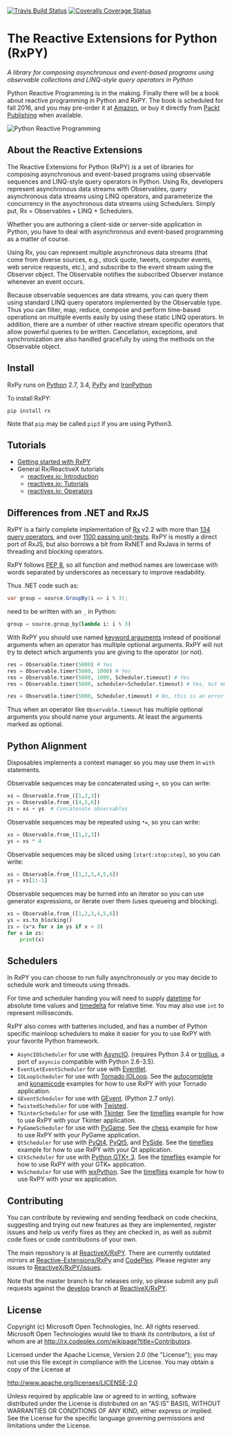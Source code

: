 [![Travis Build Status](https://img.shields.io/travis/ReactiveX/RxPY.svg)](https://travis-ci.org/ReactiveX/RxPY)
[![Coveralls Coverage Status](https://img.shields.io/coveralls/dbrattli/RxPY.svg)](https://coveralls.io/r/dbrattli/RxPY)

# The Reactive Extensions for Python (RxPY) #

*A library for composing asynchronous and event-based programs using observable collections and LINQ-style query operators in Python*

Python Reactive Programming is in the making. Finally there will be a book about reactive programming in Python and RxPY. The book is scheduled for fall 2016, and you may pre-order it at [Amazon](http://www.amazon.com/dp/B01DT4D5MI/ref=cm_sw_r_fa_dp_E7Mexb19ZJJA3), or buy it directly from [Packt Publishing](https://www.packtpub.com/application-development/python-reactive-programming) when available.

![Python Reactive Programming](https://d1ldz4te4covpm.cloudfront.net/sites/default/files/imagecache/ppv4_main_book_cover/B05510_MockupCover_Normal.jpg)

## About the Reactive Extensions

The Reactive Extensions for Python (RxPY) is a set of libraries for composing
asynchronous and event-based programs using observable sequences and LINQ-style
query operators in Python. Using Rx, developers represent asynchronous data
streams with Observables, query asynchronous data streams using LINQ operators,
and parameterize the concurrency in the asynchronous data streams using
Schedulers. Simply put, Rx = Observables + LINQ + Schedulers.

Whether you are authoring a client-side or server-side application in Python,
you have to deal with asynchronous and event-based programming as a matter of
course.

Using Rx, you can represent multiple asynchronous data streams (that come from
diverse sources, e.g., stock quote, tweets, computer events, web service
requests, etc.), and subscribe to the event stream using the Observer object.
The Observable notifies the subscribed Observer instance whenever an event
occurs.

Because observable sequences are data streams, you can query them using standard
LINQ query operators implemented by the Observable type. Thus you can filter,
map, reduce, compose and perform time-based operations on multiple events
easily by using these static LINQ operators. In addition, there are a number of
other reactive stream specific operators that allow powerful queries to be
written. Cancellation, exceptions, and synchronization are also handled
gracefully by using the methods on the Observable object.

## Install

RxPy runs on [Python](http://www.python.org/) 2.7, 3.4,
[PyPy](http://pypy.org/) and [IronPython](https://ironpython.codeplex.com)

To install RxPY:

`pip install rx`

Note that `pip` may be called `pip3` if you are using Python3.

## Tutorials

* [Getting started with RxPY](https://github.com/ReactiveX/RxPY/blob/develop/notebooks/Getting%20Started.ipynb)
* General Rx/ReactiveX tutorials
    * [reactivex.io: Introduction](http://reactivex.io/intro.html)
    * [reactivex.io: Tutorials](http://reactivex.io/tutorials.html)
    * [reactivex.io: Operators](http://reactivex.io/documentation/operators.html)

## Differences from .NET and RxJS

RxPY is a fairly complete implementation of
[Rx](http://msdn.microsoft.com/en-us/data/gg577609.aspx)
v2.2 with more than [134 query operators](http://reactivex.io/documentation/operators.html), and over [1100 passing unit-tests](https://coveralls.io/github/dbrattli/RxPY). RxPY
is mostly a direct port of RxJS, but also borrows a bit from RxNET and RxJava
in terms of threading and blocking operators.

RxPY follows [PEP 8](http://legacy.python.org/dev/peps/pep-0008/), so all
function and method names are lowercase with words separated by underscores as
necessary to improve readability.

Thus .NET code such as:
```c#
var group = source.GroupBy(i => i % 3);
```

need to be written with an `_` in Python:
```python
group = source.group_by(lambda i: i % 3)
```

With RxPY you should use named
[keyword arguments](https://docs.python.org/2/glossary.html) instead of
positional arguments when an operator has multiple optional arguments. RxPY will
not try to detect which arguments you are giving to the operator (or not).

```python
res = Observable.timer(5000) # Yes
res = Observable.timer(5000, 1000) # Yes
res = Observable.timer(5000, 1000, Scheduler.timeout) # Yes
res = Observable.timer(5000, scheduler=Scheduler.timeout) # Yes, but must name

res = Observable.timer(5000, Scheduler.timeout) # No, this is an error
```

Thus when an operator like `Observable.timeout` has multiple optional arguments
you should name your arguments. At least the arguments marked as optional.

## Python Alignment

Disposables implements a context manager so you may use them in `with`
statements.

Observable sequences may be concatenated using `+`, so you can write:

```python
xs = Observable.from_([1,2,3])
ys = Observable.from_([4,5,6])
zs = xs + ys  # Concatenate observables
```

Observable sequences may be repeated using `*=`, so you can write:

```python
xs = Observable.from_([1,2,3])
ys = xs * 4
```

Observable sequences may be sliced using `[start:stop:step]`, so you can write:

```python
xs = Observable.from_([1,2,3,4,5,6])
ys = xs[1:-1]
```

Observable sequences may be turned into an iterator so you can use generator
expressions, or iterate over them (uses queueing and blocking).

```python
xs = Observable.from_([1,2,3,4,5,6])
ys = xs.to_blocking()
zs = (x*x for x in ys if x > 3)
for x in zs:
    print(x)
```

## Schedulers

In RxPY you can choose to run fully asynchronously or you may decide to schedule
work and timeouts using threads.

For time and scheduler handing you will need to supply
[datetime](https://docs.python.org/2/library/datetime.html) for absolute time
values and
[timedelta](https://docs.python.org/2/library/datetime.html#timedelta-objects)
for relative time. You may also use `int` to represent milliseconds.

RxPY also comes with batteries included, and has a number of Python specific
mainloop schedulers to make it easier for you to use RxPY with your favorite
Python framework.

* `AsyncIOScheduler` for use with
  [AsyncIO](https://docs.python.org/3/library/asyncio.html). (requires Python 3.4 or
  [trollius](http://trollius.readthedocs.org/),
  a port of `asyncio` compatible with Python 2.6-3.5).
* `EventLetEventScheduler` for use with [Eventlet](http://eventlet.net/).
* `IOLoopScheduler` for use with
  [Tornado IOLoop](http://www.tornadoweb.org/en/stable/networking.html). See the
  [autocomplete](https://github.com/ReactiveX/RxPY/tree/master/examples/autocomplete)
  and [konamicode](https://github.com/ReactiveX/RxPY/tree/master/examples/konamicode)
  examples for how to use RxPY with your Tornado application.
* `GEventScheduler` for use with [GEvent](http://www.gevent.org/).
  (Python 2.7 only).
* `TwistedScheduler` for use with [Twisted](https://twistedmatrix.com/).
* `TkinterScheduler` for use with [Tkinter](https://wiki.python.org/moin/TkInter).
  See the [timeflies](https://github.com/ReactiveX/RxPY/tree/master/examples/timeflies)
  example for how to use RxPY with your Tkinter application.
* `PyGameScheduler` for use with [PyGame](http://www.pygame.org/). See the
  [chess](https://github.com/ReactiveX/RxPY/tree/master/examples/chess)
  example for how to use RxPY with your PyGame application.
* `QtScheduler` for use with
  [PyQt4](http://www.riverbankcomputing.com/software/pyqt/download),
  [PyQt5](http://www.riverbankcomputing.com/software/pyqt/download5), and
  [PySide](https://wiki.qt.io/Category:LanguageBindings::PySide). See the
  [timeflies](https://github.com/ReactiveX/RxPY/tree/master/examples/timeflies)
  example for how to use RxPY with your Qt application.
* `GtkScheduler` for use with
  [Python GTK+ 3](https://wiki.gnome.org/Projects/PyGObject). See the
  [timeflies](https://github.com/ReactiveX/RxPY/tree/master/examples/timeflies)
  example for how to use RxPY with your GTK+ application.
* `WxScheduler` for use with [wxPython](http://www.wxpython.org). See the
  [timeflies](https://github.com/ReactiveX/RxPY/tree/master/examples/timeflies)
  example for how to use RxPY with your wx application.

## Contributing ##

You can contribute by reviewing and sending feedback on code checkins,
suggesting and trying out new features as they are implemented, register issues
and help us verify fixes as they are checked in, as well as submit code fixes or
code contributions of your own.

The main repository is at [ReactiveX/RxPY](https://github.com/ReactiveX/RxPY).
There are currently outdated mirrors at
[Reactive-Extensions/RxPy](https://github.com/Reactive-Extensions/RxPy/) and
[CodePlex](http://rxpy.codeplex.com/). Please register any issues to
[ReactiveX/RxPY/issues](https://github.com/ReactiveX/RxPY/issues).

Note that the master branch is for releases only, so please submit any pull
requests against the [develop](https://github.com/ReactiveX/RxPY/tree/develop)
branch at [ReactiveX/RxPY](https://github.com/ReactiveX/RxPY/tree/develop).

## License ##

Copyright (c) Microsoft Open Technologies, Inc.  All rights reserved.
Microsoft Open Technologies would like to thank its contributors, a list
of whom are at http://rx.codeplex.com/wikipage?title=Contributors.

Licensed under the Apache License, Version 2.0 (the "License"); you
may not use this file except in compliance with the License. You may
obtain a copy of the License at

http://www.apache.org/licenses/LICENSE-2.0

Unless required by applicable law or agreed to in writing, software
distributed under the License is distributed on an "AS IS" BASIS,
WITHOUT WARRANTIES OR CONDITIONS OF ANY KIND, either express or
implied. See the License for the specific language governing permissions
and limitations under the License.
